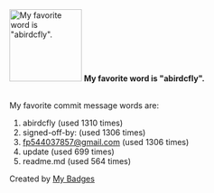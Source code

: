 <img src="https://github.com/my-badges/my-badges/blob/master/src/all-badges/favorite-word/favorite-word.png?raw=true" alt="My favorite word is &quot;abirdcfly&quot;." title="My favorite word is &quot;abirdcfly&quot;." width="128">
<strong>My favorite word is &quot;abirdcfly&quot;.</strong>
<br><br>

My favorite commit message words are:

1. abirdcfly (used 1310 times)
2. signed-off-by: (used 1306 times)
3. <fp544037857@gmail.com> (used 1306 times)
4. update (used 699 times)
5. readme.md (used 564 times)


Created by <a href="https://github.com/my-badges/my-badges">My Badges</a>